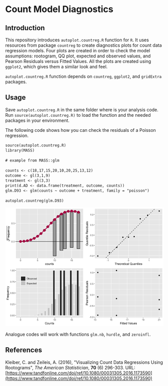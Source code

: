 # Count Model Diagnostics

## Introduction

This repository introduces `autoplot.countreg.R` function for `R`. It uses resources from package `countreg` to create diagnostics plots for count data regression models. Four plots are created in order to check the model assumptions: rootogram, QQ plot, expected and observed values, and Pearson Residuals versus Fitted Values. All the plots are created using `ggplot2`, which gives them a similar look and feel.

`autoplot.countreg.R` function depends on `countreg`, `ggplot2`, and `gridExtra` packages.

## Usage

Save `autoplot.countreg.R` in the same folder where is your analysis code. Run `source(autoplot.countreg.R)` to load the function and the needed packages in your environment. 

The following code shows how you can check the residuals of a Poisson regression.

    source(autoplot.countreg.R)
    library(MASS)
    
    # example from MASS::glm
    
    counts <- c(18,17,15,20,10,20,25,13,12)
    outcome <- gl(3,1,9)
    treatment <- gl(3,3)
    print(d.AD <- data.frame(treatment, outcome, counts))
    glm.D93 <- glm(counts ~ outcome + treatment, family = "poisson")
    
    autoplot.countreg(glm.D93)
    
![alt text](Rplot.png)

Analogue codes will work with functions `glm.nb`, `hurdle`, and `zeroinfl`.


## References

Kleiber, C. and Zeileis, A. (2016), "Visualizing Count Data Regressions Using Rootograms", _The American Statistician_, **70** (6) 296-303. URL: [https://www.tandfonline.com/doi/ref/10.1080/00031305.2016.1173590](https://www.tandfonline.com/doi/ref/10.1080/00031305.2016.1173590)

